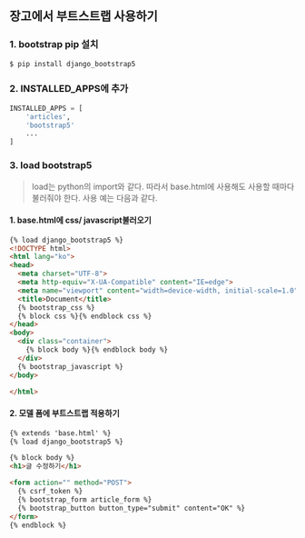 ## 장고에서 부트스트랩 사용하기
### 1. bootstrap pip 설치
```bash
$ pip install django_bootstrap5
```
### 2. INSTALLED_APPS에 추가
```python
INSTALLED_APPS = [
    'articles',
    'bootstrap5'
    ...
]
```
### 3. load bootstrap5
> load는 python의 import와 같다. 따라서 base.html에 사용해도 사용할 때마다 불러줘야 한다.
> 사용 예는 다음과 같다.

#### 1. base.html에 css/ javascript불러오기
```html
{% load django_bootstrap5 %}
<!DOCTYPE html>
<html lang="ko">
<head>
  <meta charset="UTF-8">
  <meta http-equiv="X-UA-Compatible" content="IE=edge">
  <meta name="viewport" content="width=device-width, initial-scale=1.0">
  <title>Document</title>
  {% bootstrap_css %}
  {% block css %}{% endblock css %}
</head>
<body>
  <div class="container">
    {% block body %}{% endblock body %}
  </div>
  {% bootstrap_javascript %}
</body>

</html>
```

#### 2. 모델 폼에 부트스트랩 적용하기

```html
{% extends 'base.html' %}
{% load django_bootstrap5 %}

{% block body %} 
<h1>글 수정하기</h1>

<form action="" method="POST">
  {% csrf_token %}
  {% bootstrap_form article_form %}
  {% bootstrap_button button_type="submit" content="OK" %}
</form>
{% endblock %}
```